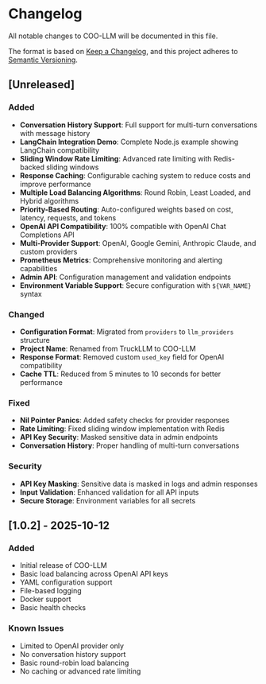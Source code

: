# Changelog

All notable changes to COO-LLM will be documented in this file.

The format is based on [Keep a Changelog](https://keepachangelog.com/en/1.0.0/),
and this project adheres to [Semantic Versioning](https://semver.org/spec/v2.0.0.html).

## [Unreleased]

### Added
- **Conversation History Support**: Full support for multi-turn conversations with message history
- **LangChain Integration Demo**: Complete Node.js example showing LangChain compatibility
- **Sliding Window Rate Limiting**: Advanced rate limiting with Redis-backed sliding windows
- **Response Caching**: Configurable caching system to reduce costs and improve performance
- **Multiple Load Balancing Algorithms**: Round Robin, Least Loaded, and Hybrid algorithms
- **Priority-Based Routing**: Auto-configured weights based on cost, latency, requests, and tokens
- **OpenAI API Compatibility**: 100% compatible with OpenAI Chat Completions API
- **Multi-Provider Support**: OpenAI, Google Gemini, Anthropic Claude, and custom providers
- **Prometheus Metrics**: Comprehensive monitoring and alerting capabilities
- **Admin API**: Configuration management and validation endpoints
- **Environment Variable Support**: Secure configuration with `${VAR_NAME}` syntax

### Changed
- **Configuration Format**: Migrated from `providers` to `llm_providers` structure
- **Project Name**: Renamed from TruckLLM to COO-LLM
- **Response Format**: Removed custom `used_key` field for OpenAI compatibility
- **Cache TTL**: Reduced from 5 minutes to 10 seconds for better performance

### Fixed
- **Nil Pointer Panics**: Added safety checks for provider responses
- **Rate Limiting**: Fixed sliding window implementation with Redis
- **API Key Security**: Masked sensitive data in admin endpoints
- **Conversation History**: Proper handling of multi-turn conversations

### Security
- **API Key Masking**: Sensitive data is masked in logs and admin responses
- **Input Validation**: Enhanced validation for all API inputs
- **Secure Storage**: Environment variables for all secrets

## [1.0.2] - 2025-10-12

### Added
- Initial release of COO-LLM
- Basic load balancing across OpenAI API keys
- YAML configuration support
- File-based logging
- Docker support
- Basic health checks

### Known Issues
- Limited to OpenAI provider only
- No conversation history support
- Basic round-robin load balancing
- No caching or advanced rate limiting